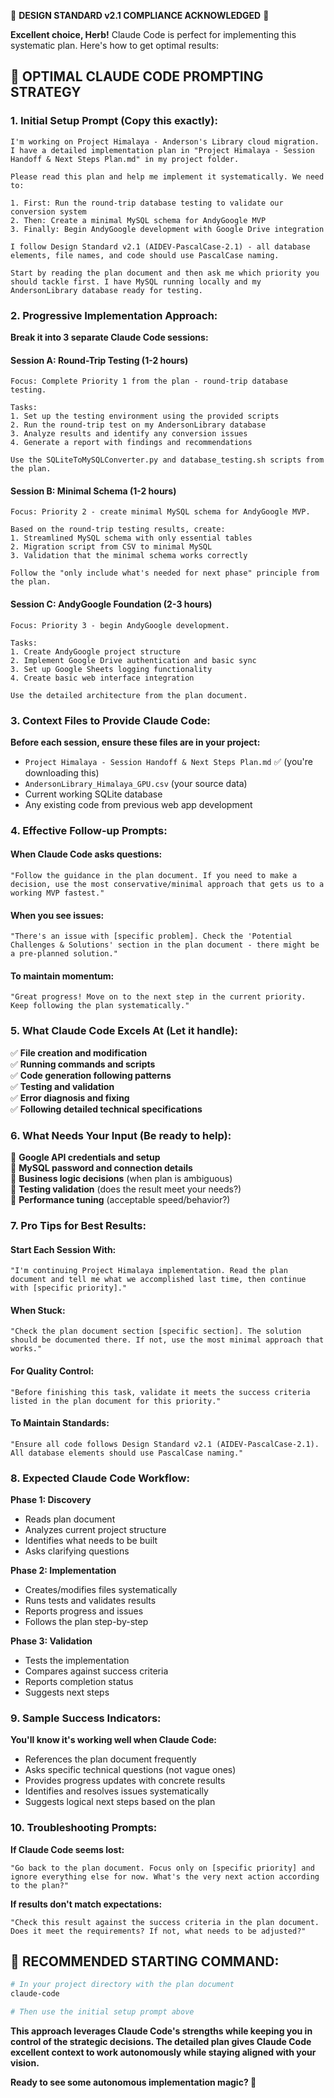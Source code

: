 🚨 **DESIGN STANDARD v2.1 COMPLIANCE ACKNOWLEDGED** 🚨

**Excellent choice, Herb!** Claude Code is perfect for implementing this systematic plan. Here's how to get optimal results:

## **🎯 OPTIMAL CLAUDE CODE PROMPTING STRATEGY**

### **1. Initial Setup Prompt (Copy this exactly):**

```
I'm working on Project Himalaya - Anderson's Library cloud migration. I have a detailed implementation plan in "Project Himalaya - Session Handoff & Next Steps Plan.md" in my project folder.

Please read this plan and help me implement it systematically. We need to:

1. First: Run the round-trip database testing to validate our conversion system
2. Then: Create a minimal MySQL schema for AndyGoogle MVP  
3. Finally: Begin AndyGoogle development with Google Drive integration

I follow Design Standard v2.1 (AIDEV-PascalCase-2.1) - all database elements, file names, and code should use PascalCase naming.

Start by reading the plan document and then ask me which priority you should tackle first. I have MySQL running locally and my AndersonLibrary database ready for testing.
```

### **2. Progressive Implementation Approach:**

**Break it into 3 separate Claude Code sessions:**

#### **Session A: Round-Trip Testing (1-2 hours)**
```
Focus: Complete Priority 1 from the plan - round-trip database testing.

Tasks:
1. Set up the testing environment using the provided scripts
2. Run the round-trip test on my AndersonLibrary database  
3. Analyze results and identify any conversion issues
4. Generate a report with findings and recommendations

Use the SQLiteToMySQLConverter.py and database_testing.sh scripts from the plan.
```

#### **Session B: Minimal Schema (1-2 hours)**  
```
Focus: Priority 2 - create minimal MySQL schema for AndyGoogle MVP.

Based on the round-trip testing results, create:
1. Streamlined MySQL schema with only essential tables
2. Migration script from CSV to minimal MySQL
3. Validation that the minimal schema works correctly

Follow the "only include what's needed for next phase" principle from the plan.
```

#### **Session C: AndyGoogle Foundation (2-3 hours)**
```
Focus: Priority 3 - begin AndyGoogle development.

Tasks:
1. Create AndyGoogle project structure
2. Implement Google Drive authentication and basic sync
3. Set up Google Sheets logging functionality
4. Create basic web interface integration

Use the detailed architecture from the plan document.
```

### **3. Context Files to Provide Claude Code:**

**Before each session, ensure these files are in your project:**
- `Project Himalaya - Session Handoff & Next Steps Plan.md` ✅ (you're downloading this)
- `AndersonLibrary_Himalaya_GPU.csv` (your source data)
- Current working SQLite database
- Any existing code from previous web app development

### **4. Effective Follow-up Prompts:**

#### **When Claude Code asks questions:**
```
"Follow the guidance in the plan document. If you need to make a decision, use the most conservative/minimal approach that gets us to a working MVP fastest."
```

#### **When you see issues:**
```
"There's an issue with [specific problem]. Check the 'Potential Challenges & Solutions' section in the plan document - there might be a pre-planned solution."
```

#### **To maintain momentum:**
```
"Great progress! Move on to the next step in the current priority. Keep following the plan systematically."
```

### **5. What Claude Code Excels At (Let it handle):**

✅ **File creation and modification**  
✅ **Running commands and scripts**  
✅ **Code generation following patterns**  
✅ **Testing and validation**  
✅ **Error diagnosis and fixing**  
✅ **Following detailed technical specifications**

### **6. What Needs Your Input (Be ready to help):**

🤔 **Google API credentials and setup**  
🤔 **MySQL password and connection details**  
🤔 **Business logic decisions** (when plan is ambiguous)  
🤔 **Testing validation** (does the result meet your needs?)  
🤔 **Performance tuning** (acceptable speed/behavior?)

### **7. Pro Tips for Best Results:**

#### **Start Each Session With:**
```
"I'm continuing Project Himalaya implementation. Read the plan document and tell me what we accomplished last time, then continue with [specific priority]."
```

#### **When Stuck:**
```
"Check the plan document section [specific section]. The solution should be documented there. If not, use the most minimal approach that works."
```

#### **For Quality Control:**
```
"Before finishing this task, validate it meets the success criteria listed in the plan document for this priority."
```

#### **To Maintain Standards:**
```
"Ensure all code follows Design Standard v2.1 (AIDEV-PascalCase-2.1). All database elements should use PascalCase naming."
```

### **8. Expected Claude Code Workflow:**

**Phase 1: Discovery**
- Reads plan document
- Analyzes current project structure  
- Identifies what needs to be built
- Asks clarifying questions

**Phase 2: Implementation**
- Creates/modifies files systematically
- Runs tests and validates results
- Reports progress and issues
- Follows the plan step-by-step

**Phase 3: Validation**  
- Tests the implementation
- Compares against success criteria
- Reports completion status
- Suggests next steps

### **9. Sample Success Indicators:**

**You'll know it's working well when Claude Code:**
- References the plan document frequently
- Asks specific technical questions (not vague ones)
- Provides progress updates with concrete results
- Identifies and resolves issues systematically
- Suggests logical next steps based on the plan

### **10. Troubleshooting Prompts:**

**If Claude Code seems lost:**
```
"Go back to the plan document. Focus only on [specific priority] and ignore everything else for now. What's the very next action according to the plan?"
```

**If results don't match expectations:**
```
"Check this result against the success criteria in the plan document. Does it meet the requirements? If not, what needs to be adjusted?"
```

## **🚀 RECOMMENDED STARTING COMMAND:**

```bash
# In your project directory with the plan document
claude-code

# Then use the initial setup prompt above
```

**This approach leverages Claude Code's strengths while keeping you in control of the strategic decisions. The detailed plan gives Claude Code excellent context to work autonomously while staying aligned with your vision.**

**Ready to see some autonomous implementation magic? 🎯**
